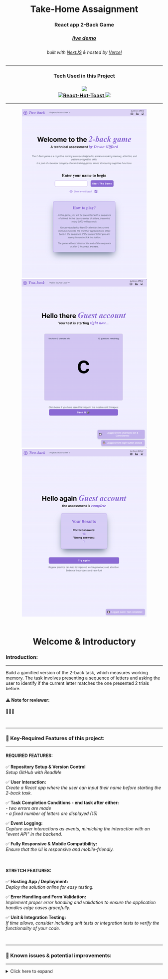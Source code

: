 <!-- Introduction Text -->
<div align="center">
    <h1>Take-Home Assaignment</h1>
    <h3>React app 2-Back Game  <h3>
    <h3> 
      <a href='https://n-game-technical-assignment.vercel.app/', target='_blank'>
        <h5>live demo</h5>
      <a/>
    </h3>
        <h6>
            built with <a href="https://nextjs.org/" >NextJS</a> &
            hosted by <a href="https://vercel.com/">Vercel</a> 
        </h6>
</div>

---

<h3 align='center'>
Tech Used in this Project
<h3>
<p align='center'>
    <a href="https://skillicons.dev">
        <img src="https://skillicons.dev/icons?i=ts,nextjs,tailwind" /><br>
        <img src="https://img.stackshare.io/service/40157/default_ac6bddce398a038cb30e3dfd23eaab10c84cfc78.jpg" width=50 alt="React-Hot-Toast" >
        <img src="https://skillicons.dev/icons?i=vercel,github" />
    </a>
</p>

---

<!-- DEMO IMAGE  -->
<div align=center>
    <a href='https://n-game-technical-assignment.vercel.app/', target='_blank'>
        <img src="./src/assets/GitHub/HomePageDemo.png" alt='Demo-Home-Page' title="DemoImage-HomePage" width='400'>
        <img src="./src/assets/GitHub/GamePageDemo.png" alt="Demo-Game-Page" title="DemoImage-GamePage" width="402"> 
        <img src="./src/assets/GitHub/ResultsPageDemo.png" alt="Demo-DemoMobile" title="DemoImage-ResultsPage" width="400">    
    </a>
</div>
<br>

<!-- -------------------------------------------------------------------------- -->

<h1 align='center'> Welcome & Introductory </h1>

<!-- -------------------------------------------------------------------------- -->

### Introduction:
<hr/>
<!-- -------------------------------------------------------------------------- -->

Build a gamified version of the 2-back task, which measures working memory.
The task involves presenting a sequence of letters and asking the user to identify if the current letter matches the one presented 2 trials before.

<h4><strong>⚠ Note for reviewer: </strong> </h4> 

🎯🎯🎯


<!-- -------------------------------------------------------------------------- -->
<br>
<hr>

### 🔑 Key-Required Features of this project:

<hr>
<!-- -------------------------------------------------------------------------- -->

#### REQUIRED FEATURES: 


✅  **Repository Setup & Version Control**<br>
<em>Setup GitHub with ReadMe</em>

✅  **User Interaction:**<br>
<em>Create a React app where the user can input their name before starting the 2-back task.</em>


✅  **Task Completion Conditions - end task after either:**<br>
<em>- two errors are made</em> <br>
<em>- a fixed number of letters are displayed (15)</em>

✅  **Event Logging:**<br>
<em>Capture user interactions as events, mimicking the interaction with an "event API" in the backend.</em>


✅  **Fully Responsive & Mobile Compatibility:** <br>
<em>Ensure that the UI is responsive and mobile-friendly.</em>


 <br>

#### STRETCH FEATURES: 


✅  **Hosting App / Deployment:** <br>
<em>Deploy the solution online for easy testing.</em>

✅ **Error Handling and Form Validation:** <br>
<em>Implement proper error handling and validation to ensure the application handles edge cases gracefully.</em>

✅ **Unit & Integration Testing:** <br>
<em>If time allows, consider including unit tests or integration tests to verify the functionality of your code.</em>

</br>
<!-- -------------------------------------------------------------------------- -->
<hr>

### 🎯 Known issues & potential improvements:  

<hr>
<!-- -------------------------------------------------------------------------- -->
<!-- Small container -->
<details>
<summary> Click here to expand</summary>
<br/>

#### Known issues & Things I didn't have time for: 

💥  Implement a restriction to prevent users from clicking the same letter more than once per new stimulus, ensuring task integrity.

💥  Implement a system to accurately record instances where a user misses a correct answer.

💥  Establish a separate state for users who did not complete the test (DNF) due to more than two mistakes.

💥  Ensure that the same letter does not appear consecutively to enhance task validity.

💥  Improve Test Coverage and add E2E testing 
</br>

#### Future Features & Improvements: 

💥  Incorporate a brief interval between each letter presentation. Display the letter for a duration of 10 seconds, followed by a 10-second blank screen before transitioning to the next stimulus.

💥  Develop a comprehensive history feature to document correct answers for each instance a user provides an incorrect or missed response, enabling a detailed performance review.

💥  Integrate a user-friendly redirect mechanism on the /game and /results pages if no user is currently authenticated, providing a seamless user experience.

💥  Allow users to customize the game difficulty by enabling the transition between 2-back, 3-back, or 1-back modes (n-back), providing a tailored cognitive training experience.

💥  Introduce a timer display for each presented letter, enhancing user engagement and performance tracking.

💥  Provide immediate visual feedback for correct and incorrect answers, beyond a simple error count, to enhance the user's experience.

💥  Enhance the visual appeal and user experience of loading and error states to create a more engaging interface.

<!-- CLOSING DIV -->
</details>
<!-- SECTION CLOSING DIV -->
</details>
<br><br>